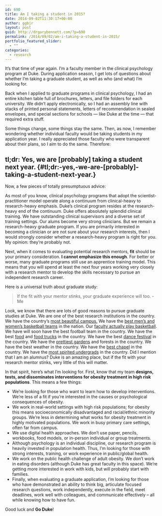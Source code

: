```yaml
---
id: 690
title: Am I taking a student in 2015?
date: 2014-09-02T11:30:17+00:00
author: ggbjr
layout: post
guid: http://drgarybennett.com/?p=690
permalink: /2014/09/02/am-i-taking-a-student-in-2015/
portfolio_featured_slider:
  - ""
categories:
  - research
---
```

It’s that time of year again. I’m a faculty member in the clinical psychology program at Duke. During application season, I get lots of questions about whether I’m taking a graduate student, as well as who (and what) I’m looking for.

Back when I applied to graduate programs in clinical psychology, I had an entire kitchen table full of brochures, letters, and file folders for each university. We didn’t apply electronically, so I had an assembly line with stacks of printed personal statements, letters of recommendation in sealed envelopes, and special sections for schools — like Duke at the time — that required extra stuff.

Some things change, some things stay the same. Then, as now, I remember wondering whether individual faculty would be taking students in my application year. I really appreciated those faculty who were transparent about their plans, so I aim to do the same. Therefore:

## tl;dr: Yes, we are [probably] taking a student next year. {#tl;dr:-yes,-we-are-[probably]-taking-a-student-next-year.}

Now, a few pieces of totally presumptuous advice:

As most of you know, clinical psychology programs that adopt the scientist-practitioner model operate along a continuum from clinical-heavy to research-heavy emphasis. Duke’s clinical program resides at the research-heavy end of the continuum. Duke offers absolutely splendid clinical training. We have outstanding clinical supervisors and a diverse set of training settings. Our alums become very strong clinicians. But we remain a research-heavy graduate program. If you are primarily interested in becoming a clinician or are not sure about your research interests, then I would strongly consider whether a research-heavy program is right for you. My opinion: they&#8217;re probably not.

Next, when it comes to evaluating potential research mentors, **fit** should be your primary consideration. **I cannot emphasize this enough**. For better or worse, many graduate programs still use an apprentice training model. This means that you will spend at least the next four years working very closely with a research mentor to develop the skills necessary to pursue an independent research career.

Here is a universal truth about graduate study:

> If the fit with your mentor stinks, your graduate experience will too. -Me

Look, we know that there are lots of good reasons to pursue graduate studies at Duke. We are one of the best research institutions in the country. We have the country’s [most beautiful campus.](http://www.flickr.com/photos/lesleylooper/5392280521/in/photostream/) We have the [best men’s and women’s basketball teams](http://goduke.com/) in the nation. Our [faculty actually play basketball](https://fbcdn-sphotos-g-a.akamaihd.net/hphotos-ak-xap1/v/t1.0-9/10636289_10154525049110483_4146058959329005333_n.jpg?oh=c67d6ba59d5899bb58926e8cdcbd6702&oe=547AE10C&__gda__=1416333401_89ad71a558eacb096973f845bb79afc4). We have will soon have the best football team in the country. We have the best [food](http://goduke.com/) and [food trucks](http://chirbachirba.com/) in the country. We have the best [dance festival](http://www.americandancefestival.org/) in the country. We have the [prettiest gardens](https://gardens.duke.edu/) and forests in the country. We have the best weather in the country. We have the [best chapel](http://www.flickr.com/photos/dukeuniversity/galleries/72157626952792859/) in the country. We have the [most spirited undergrads](http://en.wikipedia.org/wiki/Cameron_Crazies) in the country. Did I mention that I am an alumnus? Duke is an amazing place, but if the fit with your research mentor stinks, very little of this will matter.

In that spirit, here’s what I&#8217;m looking for. First, know that my team **designs, tests, and disseminates interventions for obesity treatment in high risk populations**. This means a few things:

<ul id="draft_check_box_list_0">
  <li>
    We’re looking for those who want to learn how to develop interventions. We’re less of a fit if you’re interested in the causes or psychological consequences of obesity.
  </li>
  <li>
    We work in real-world settings with high risk populations; for obesity this means socioeconomically disadvantaged and racial/ethnic minority groups. We’re less in determining what works for obesity treatment in highly motivated populations. We work in busy primary care settings, often far from campus.
  </li>
  <li>
    We use digital health approaches. We don’t use paper, pencils, workbooks, food models, or in-person individual or group treatments.
  </li>
  <li>
    Although psychology is an individual discipline, our research program is heavily invested in population health. Thus, I’m looking for those with strong interests, training, or work experience in public/global health.
  </li>
  <li>
    We work on the public health challenge of adult obesity. We don’t work in eating disorders (although Duke has great faculty in this space). We’re getting more interested in work with kids, but will probably start with families.
  </li>
  <li>
    Finally, when evaluating a graduate application, I’m looking for those who have demonstrated an ability to think big, articulate focused research questions, work independently, execute in the field, meet deadlines, work well with colleagues, and communicate effectively – all while knowing how to have fun.
  </li>
</ul>

Good luck and **Go Duke**!